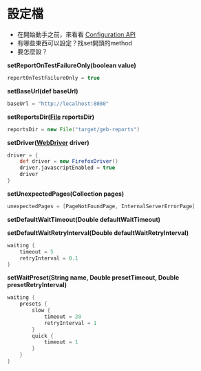# 設定檔

* 在開始動手之前，來看看 [Configuration API](http://www.gebish.org/manual/current/api/geb/Configuration.html)
* 有哪些東西可以設定？找set開頭的method
* 要怎麼設？

**setReportOnTestFailureOnly(boolean value)**

```groovy
reportOnTestFailureOnly = true
```

**setBaseUrl(def baseUrl)**

```groovy
baseUrl = "http://localhost:8080"
```

**setReportsDir([File](http://download.oracle.com/javase/6/docs/api/java/io/File.html) reportsDir)**

```groovy
reportsDir = new File("target/geb-reports")
```

**setDriver([WebDriver](http://selenium.googlecode.com/svn/trunk/docs/api/java/org/openqa/selenium/WebDriver.html) driver)**

```groovy
driver = {
    def driver = new FirefoxDriver()
    driver.javascriptEnabled = true
    driver
}
```

**setUnexpectedPages(Collection pages)**

```groovy
unexpectedPages = [PageNotFoundPage, InternalServerErrorPage]
```

**setDefaultWaitTimeout(Double defaultWaitTimeout)**

**setDefaultWaitRetryInterval(Double defaultWaitRetryInterval)**

```groovy
waiting {
    timeout = 5
	retryInterval = 0.1
}
```

**setWaitPreset(String name, Double presetTimeout, Double presetRetryInterval)**

```groovy
waiting {
	presets {
		slow {
			timeout = 20
			retryInterval = 1
		}
		quick {
			timeout = 1
		}
	}
}
```
